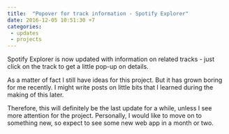 ```yaml
---
title:  "Popover for track information - Spotify Explorer"
date: 2016-12-05 10:51:30 +7
categories:
 - updates
 - projects
---
```

Spotify Explorer is now updated with information on related tracks - just click on the track to get a little pop-up on details.

As a matter of fact I still have ideas for this project. But it has grown boring for me recently. I might write posts on little bits that I learned during the making of this later.

Therefore, this will definitely be the last update for a while, unless I see more attention for the project. Personally, I would like to move on to something new, so expect to see some new web app in a month or two.